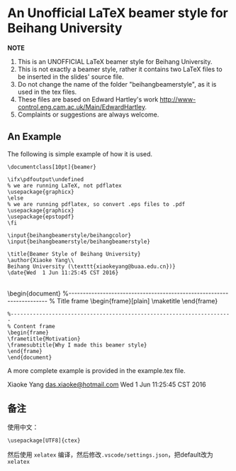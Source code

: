 An Unofficial LaTeX beamer style for Beihang University
=======================================================


**NOTE**

1. This is an UNOFFICIAL LaTeX beamer style for Beihang University.
2. This is not exactly a beamer style, rather it contains two LaTeX files to be inserted in the slides' source file.
3. Do not change the name of the folder "beihangbeamerstyle", as it is used in the tex files.
4. These files are based on Edward Hartley's work <http://www-control.eng.cam.ac.uk/Main/EdwardHartley>.
5. Complaints or suggestions are always welcome.

An Example
----------
The following is simple example of how it is used.

    \documentclass[10pt]{beamer}
    
    \ifx\pdfoutput\undefined
    % we are running LaTeX, not pdflatex
    \usepackage{graphicx}
    \else
    % we are running pdflatex, so convert .eps files to .pdf
    \usepackage{graphicx}
    \usepackage{epstopdf}
    \fi
    
    \input{beihangbeamerstyle/beihangcolor}
    \input{beihangbeamerstyle/beihangbeamerstyle}
    
    \title{Beamer Style of Beihang University}
    \author{Xiaoke Yang\\
    Beihang University (\texttt{xiaokeyang@buaa.edu.cn})}
    \date{Wed  1 Jun 11:25:45 CST 2016}


​    
    \begin{document}
    %----------------------------------------------------------------------
    % Title frame
    \begin{frame}[plain]
    \maketitle
    \end{frame}
    
    %----------------------------------------------------------------------
    % Content frame
    \begin{frame}
    \frametitle{Motivation}
    \framesubtitle{Why I made this beamer style}
    \end{frame}
    \end{document}

A more complete example is provided in the example.tex file.

Xiaoke Yang <das.xiaoke@hotmail.com>
Wed  1 Jun 11:25:45 CST 2016



## 备注

使用中文：

```
\usepackage[UTF8]{ctex}
```

然后使用 `xelatex` 编译，然后修改`.vscode/settings.json`，把default改为`xelatex`

